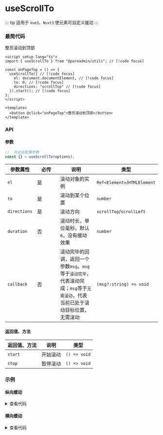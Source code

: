 <script setup>
import verticalScrollTo from './verticalScrollTo.vue'
import horizontalScrollTo from './horizontalScrollTo.vue'
</script>

# useScrollTo

::: tip 适用于 `Vue3`、`Nuxt3`
使元素可自定义缓动
:::

### 最简代码

整页滚动到顶部

```vue
<script setup lang="ts">
import { useScrollTo } from "@pureadmin/utils"; // [!code focus]

const onPageTop = () => {
  useScrollTo({ // [!code focus]
    el: document.documentElement, // [!code focus]
    to: 0, // [!code focus]
    directions: "scrollTop" // [!code focus]
  }).start(); // [!code focus]
};
</script>

<template>
  <button @click="onPageTop">整页滚动到顶部</button>
</template>
```

### API

#### 参数

```ts
//  在此处配置参数
const {} = useScrollTo(options);
```

<div class="pure-no-border">

| **参数属性** | 必传 | **说明**                                                                                                                        | **类型**                     |
| ------------ | ---- | ------------------------------------------------------------------------------------------------------------------------------- | ---------------------------- |
| `el`         | 是   | 滚动对象的实例                                                                                                                  | `Ref<Element>`/`HTMLElement` |
| `to`         | 是   | 滚动到某个位置                                                                                                                  | `number`                     |
| `directions` | 是   | 滚动方向                                                                                                                        | `scrollTop`/`scrollLeft`     |
| `duration`   | 否   | 滚动时长，单位毫秒。默认`0`，没有缓动效果                                                                                       | `number`                     |
| `callback`   | 否   | 滚动完毕的回调，返回一个参数`msg`。`msg`等于`滚动完毕`，代表滚动完成；`msg`等于`无需滚动`，代表当前已处于滚动目标位置，无需滚动 | `(msg?:string) => void`      |

</div>

#### 返回值、方法

| **返回值、方法** | **说明** | **类型**     |
| ---------------- | -------- | ------------ |
| `start`          | 开始滚动 | `() => void` |
| `stop`           | 暂停滚动 | `() => void` |

### 示例

#### 纵向缓动

<verticalScrollTo />

<details>

<summary>查看代码</summary>

<<< @/hooks/useScrollTo/verticalScrollTo.vue

</details>

#### 横向缓动

<horizontalScrollTo />

<details>

<summary>查看代码</summary>

<<< @/hooks/useScrollTo/horizontalScrollTo.vue

</details>

<style scoped>
.pure-no-border > table > thead > tr > th:nth-child(2) {
  min-width: 60px;
}
</style>
